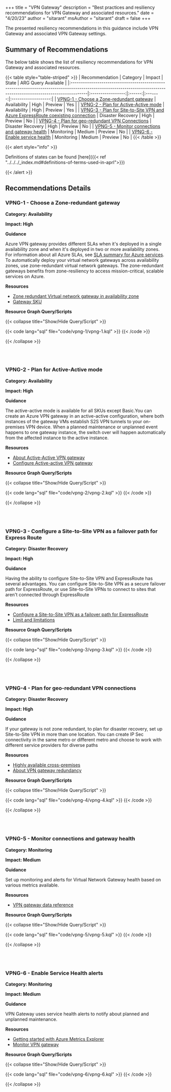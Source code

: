 +++
title = "VPN Gateway"
description = "Best practices and resiliency recommendations for VPN Gateway and associated resources."
date = "4/20/23"
author = "sitarant"
msAuthor = "sitarant"
draft = false
+++

The presented resiliency recommendations in this guidance include VPN Gateway and associated VPN Gateway settings.

## Summary of Recommendations

The below table shows the list of resiliency recommendations for VPN Gateway and associated resources.

{{< table style="table-striped" >}}
| Recommendation                                                                                                                                                      |     Category      | Impact |  State  | ARG Query Available |
|:--------------------------------------------------------------------------------------------------------------------------------------------------------------------|:-----------------:|:------:|:-------:|:-------------------:|
| [VPNG-1 - Choose a Zone-redundant gateway](#vpng-1---choose-a-zone-redundant-gateway)                                                                               |   Availability    |  High  | Preview |         Yes         |
| [VPNG-2 - Plan for Active-Active mode](#vpng-2---plan-for-active-active-mode)                                                                                       |   Availability    |  High  | Preview |         Yes         |
| [VPNG-3 - Plan for Site-to-Site VPN and Azure ExpressRoute coexisting connection](#vpng-3---plan-for-site-to-site-vpn-and-azure-expressroute-coexisting-connection) | Disaster Recovery |  High  | Preview |         No          |
| [VPNG-4 - Plan for geo-redundant VPN Connections](#vpng-4---plan-for-geo-redundant-vpn-connections)                                                                 | Disaster Recovery |  High  | Preview |         No          |
| [VPNG-5 - Monitor connections and gateway health](#vpng-5---monitor-connections-and-gateway-health)                                                                 |    Monitoring     | Medium | Preview |         No          |
| [VPNG-6 - Enable service health](#vpng-6---enable-service-health)                                                                                                   |    Monitoring     | Medium | Preview |         No          |
{{< /table >}}

{{< alert style="info" >}}

Definitions of states can be found [here]({{< ref "../../../_index.md#definitions-of-terms-used-in-aprl">}})

{{< /alert >}}

## Recommendations Details

### VPNG-1 - Choose a Zone-redundant gateway

**Category: Availability**

**Impact: High**

**Guidance**

Azure VPN gateway provides different SLAs when it's deployed in a single availability zone and when it's deployed in two or more availability zones. For information about all Azure SLAs, see [SLA summary for Azure services](https://www.microsoft.com/licensing/docs/view/Service-Level-Agreements-SLA-for-Online-Services?lang=1).
To automatically deploy your virtual network gateways across availability zones, use zone-redundant virtual network gateways. The zone-redundant gateways benefits from zone-resiliency to access mission-critical, scalable services on Azure.

**Resources**

- [Zone redundant Virtual network gateway in availability zone](https://learn.microsoft.com/azure/vpn-gateway/about-zone-redundant-vnet-gateways)
- [Gateway SKU](https://learn.microsoft.com/azure/vpn-gateway/about-zone-redundant-vnet-gateways#gwskus)

**Resource Graph Query/Scripts**

{{< collapse title="Show/Hide Query/Script" >}}

{{< code lang="sql" file="code/vpng-1/vpng-1.kql" >}} {{< /code >}}

{{< /collapse >}}

<br><br>

### VPNG-2 - Plan for Active-Active mode

**Category: Availability**

**Impact: High**

**Guidance**

The active-active mode is available for all SKUs except Basic.You can create an Azure VPN gateway in an active-active configuration, where both instances of the gateway VMs establish S2S VPN tunnels to your on-premises VPN device. When a planned maintenance or unplanned event happens to one gateway instance, the switch over will happen automatically from the affected instance to the active instance.

**Resources**
- [About Active-Active VPN gateway](https://learn.microsoft.com/azure/vpn-gateway/vpn-gateway-highlyavailable#active-active-vpn-gateways)
- [Configure Active-active VPN gateway](https://learn.microsoft.com/azure/vpn-gateway/active-active-portal#gateway)


**Resource Graph Query/Scripts**

{{< collapse title="Show/Hide Query/Script" >}}

{{< code lang="sql" file="code/vpng-2/vpng-2.kql" >}} {{< /code >}}

{{< /collapse >}}

<br><br>

### VPNG-3 - Configure a Site-to-Site VPN as a failover path for Express Route

**Category: Disaster Recovery**

**Impact: High**

**Guidance**

Having the ability to configure Site-to-Site VPN and ExpressRoute has several advantages. You can configure Site-to-Site VPN as a secure failover path for ExpressRoute, or use Site-to-Site VPNs to connect to sites that aren't connected through ExpressRoute

**Resources**

- [Configure a Site-to-Site VPN as a failover path for ExpressRoute](https://learn.microsoft.com/azure/expressroute/expressroute-howto-coexist-resource-manager#configuration-designs)
- [Limit and limitations](https://learn.microsoft.com/azure/expressroute/expressroute-howto-coexist-resource-manager#limits-and-limitations)

**Resource Graph Query/Scripts**

{{< collapse title="Show/Hide Query/Script" >}}

{{< code lang="sql" file="code/vpng-3/vpng-3.kql" >}} {{< /code >}}

{{< /collapse >}}

<br><br>

### VPNG-4 - Plan for geo-redundant VPN connections

**Category: Disaster Recovery**

**Impact: High**

**Guidance**

If your gateway is not zone redundant, to plan for disaster recovery, set up Site-to-Site VPN in more than one location. You can create IP Sec connectivity in the same metro or different metro and choose to work with different service providers for diverse paths

**Resources**

- [Highly available cross-premises](https://learn.microsoft.com/azure/vpn-gateway/vpn-gateway-highlyavailable)
- [About VPN gateway redundancy](https://learn.microsoft.com/azure/vpn-gateway/vpn-gateway-highlyavailable#about-vpn-gateway-redundancy)

**Resource Graph Query/Scripts**

{{< collapse title="Show/Hide Query/Script" >}}

{{< code lang="sql" file="code/vpng-4/vpng-4.kql" >}} {{< /code >}}

{{< /collapse >}}

<br><br>

### VPNG-5 - Monitor connections and gateway health

**Category: Monitoring**

**Impact: Medium**

**Guidance**

Set up monitoring and alerts for Virtual Network Gateway health based on various metrics available.

**Resources**

- [VPN gateway data reference](https://learn.microsoft.com/azure/vpn-gateway/monitor-vpn-gateway-reference)

**Resource Graph Query/Scripts**

{{< collapse title="Show/Hide Query/Script" >}}

{{< code lang="sql" file="code/vpng-5/vpng-5.kql" >}} {{< /code >}}

{{< /collapse >}}

<br><br>

### VPNG-6 - Enable Service Health alerts

**Category: Monitoring**

**Impact: Medium**

**Guidance**

VPN Gateway uses service health alerts to notify about planned and unplanned maintenance.

**Resources**

- [Getting started with Azure Metrics Explorer](hhttps://learn.microsoft.com/azure/azure-monitor/essentials/metrics-getting-started)
- [Monitor VPN gateway](hhttps://learn.microsoft.com/azure/vpn-gateway/monitor-vpn-gateway-reference#metrics)

**Resource Graph Query/Scripts**

{{< collapse title="Show/Hide Query/Script" >}}

{{< code lang="sql" file="code/vpng-6/vpng-6.kql" >}} {{< /code >}}

{{< /collapse >}}

<br><br>
